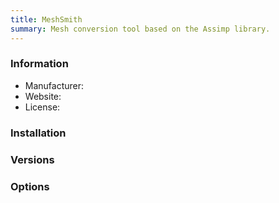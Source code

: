 ```yaml
---
title: MeshSmith
summary: Mesh conversion tool based on the Assimp library.
---
```


### Information

- Manufacturer:
- Website:
- License:

### Installation

### Versions

### Options